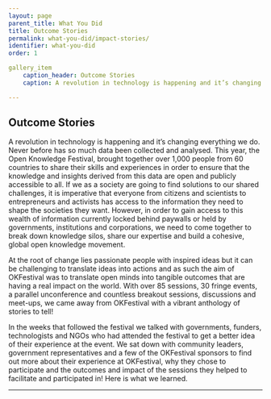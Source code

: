 ```yaml
---
layout: page
parent_title: What You Did
title: Outcome Stories 
permalink: what-you-did/impact-stories/
identifier: what-you-did
order: 1

gallery_item
    caption_header: Outcome Stories 
    caption: A revolution in technology is happening and it’s changing everything we do. Never before has so much data been collected and analysed. This year, the Open Knowledge Festival, brought together over 1,000 people from 60 countries to share their skills and experiences in order to ensure that the knowledge and insights derived from this data are open and publicly accessible to all.

---
```


## Outcome Stories 

<span class="summary"></span>

A revolution in technology is happening and it’s changing everything we do. Never before has so much data been collected and analysed. This year, the Open Knowledge Festival, brought together over 1,000 people from 60 countries to share their skills and experiences in order to ensure that the knowledge and insights derived from this data are open and publicly accessible to all. If we as a society are going to find solutions to our shared challenges, it is imperative that everyone from citizens and scientists to entrepreneurs and activists has access to the information they need to shape the societies they want. However, in order to gain access to this wealth of information currently locked behind paywalls or held by governments, institutions and corporations, we need to come together to break down knowledge silos, share our expertise and build a cohesive, global open knowledge movement.

At the root of change lies passionate people with inspired ideas but it can be challenging to translate ideas into actions and as such the aim of OKFestival was to translate open minds into tangible outcomes that are having a real impact on the world. With over 85 sessions, 30 fringe events, a parallel unconference and countless breakout sessions, discussions and meet-ups, we came away from OKFestival with a vibrant anthology of stories to tell!

In the weeks that followed the festival we talked with governments, funders, technologists and NGOs who had attended the festival to get a better idea of their experience at the event. We sat down with community leaders, government representatives and a few of the OKFestival sponsors to find out more about their experience at OKFestival, why they chose to participate and the outcomes and impact of the sessions they helped to facilitate and participated in! Here is what we learned.

---
